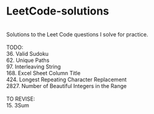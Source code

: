 # LeetCode-solutions
<br>
Solutions to the Leet Code questions I solve for practice.<br><br>
TODO:
<br>
36. Valid Sudoku <br>
62. Unique Paths <br>
97. Interleaving String <br>
168. Excel Sheet Column Title <br>
424. Longest Repeating Character Replacement <br>
2827. Number of Beautiful Integers in the Range <br>
<br>
TO REVISE:
<br>
15. 3Sum